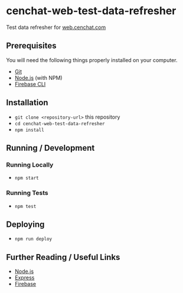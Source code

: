 # cenchat-web-test-data-refresher

Test data refresher for [web.cenchat.com](https://web.cenchat.com)

## Prerequisites

You will need the following things properly installed on your computer.

* [Git](https://git-scm.com/)
* [Node.js](https://nodejs.org/) (with NPM)
* [Firebase CLI](https://firebase.google.com/docs/cli/)

## Installation

* `git clone <repository-url>` this repository
* `cd cenchat-web-test-data-refresher`
* `npm install`

## Running / Development

### Running Locally

* `npm start`

### Running Tests

* `npm test`

## Deploying

* `npm run deploy`

## Further Reading / Useful Links

* [Node.js](https://nodejs.org/)
* [Express](https://expressjs.com/)
* [Firebase](https://firebase.google.com/)
